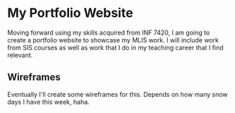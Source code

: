 # My Portfolio Website

Moving forward using my skills acquired from INF 7420, I am going to create a portfolio website to showcase my MLIS work. I will include work from SIS courses as well as work that I do in my teaching career that I find relevant.

## Wireframes

Eventually I'll create some wireframes for this. Depends on how many snow days I have this week, haha.